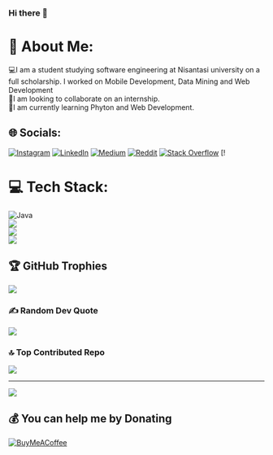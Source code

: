 ### Hi there 👋

# 💫 About Me:
💻I am a student studying software engineering at Nisantasi university on a full scholarship. I worked on Mobile Development, Data Mining and Web Development<br>🤝I am looking to collaborate on an internship.<br>🌱I am currently learning Phyton and Web Development.<br>


## 🌐 Socials:
 [![Instagram](https://img.shields.io/badge/Instagram-%23E4405F.svg?logo=Instagram&logoColor=white)](https://www.instagram.com/akkusueda/) [![LinkedIn](https://img.shields.io/badge/LinkedIn-%230077B5.svg?logo=linkedin&logoColor=white)](https://linkedin.com/in/suedakkus) [![Medium](https://img.shields.io/badge/Medium-12100E?logo=medium&logoColor=white)](https://medium.com/@suedakkus2003)  [![Reddit](https://img.shields.io/badge/Reddit-%23FF4500.svg?logo=Reddit&logoColor=white)](https://reddit.com/user/No_Huckleberry_1143) [![Stack Overflow](https://img.shields.io/badge/-Stackoverflow-FE7A16?logo=stack-overflow&logoColor=white)](https://stackoverflow.com/users/21664406/suedakkus) [!

# 💻 Tech Stack:
 ![Java](https://img.shields.io/badge/java-%23ED8B00.svg?style=for-the-badge&logo=java&logoColor=white)
 <br>
![](https://github-readme-stats.vercel.app/api?username=suedakkus&theme=jolly&hide_border=true&include_all_commits=true&count_private=true)<br/>
![](https://github-readme-streak-stats.herokuapp.com/?user=suedakkus&theme=jolly&hide_border=true)<br/>
![](https://github-readme-stats.vercel.app/api/top-langs/?username=suedakkus&theme=jolly&hide_border=true&include_all_commits=true&count_private=true&layout=compact)

## 🏆 GitHub Trophies
![](https://github-profile-trophy.vercel.app/?username=suedakkus&theme=onedark&no-frame=true&no-bg=true&margin-w=4)

### ✍ Random Dev Quote
![](https://quotes-github-readme.vercel.app/api?type=horizontal&theme=radical)

### 🔝 Top Contributed Repo
![](https://github-contributor-stats.vercel.app/api?username=suedakkus&limit=5&theme=monokai&combine_all_yearly_contributions=true)

---
[![](https://visitcount.itsvg.in/api?id=suedakkus&icon=2&color=5)](https://visitcount.itsvg.in)

  ## 💰 You can help me by Donating
  [![BuyMeACoffee](https://img.shields.io/badge/Buy%20Me%20a%20Coffee-ffdd00?style=for-the-badge&logo=buy-me-a-coffee&logoColor=black)](https://buymeacoffee.com/suedakkus) 

  
<!-- Proudly created with GPRM ( https://gprm.itsvg.in ) -->
